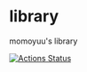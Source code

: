 # library
momoyuu's library

[![Actions Status](https://github.com/momoyuus/library/workflows/verify/badge.svg)](https://github.com/momoyuus/library/actions)

